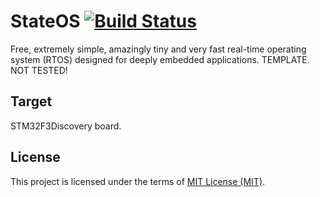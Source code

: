 StateOS [![Build Status](https://travis-ci.org/stateos/StateOS-STM32F3Discovery.svg)](https://travis-ci.org/stateos/StateOS-STM32F3Discovery)
=======

Free, extremely simple, amazingly tiny and very fast real-time operating system (RTOS) designed for deeply embedded applications.
TEMPLATE. NOT TESTED!

Target
-------

STM32F3Discovery board.

License
-------

This project is licensed under the terms of [MIT License (MIT)](https://opensource.org/licenses/MIT).
